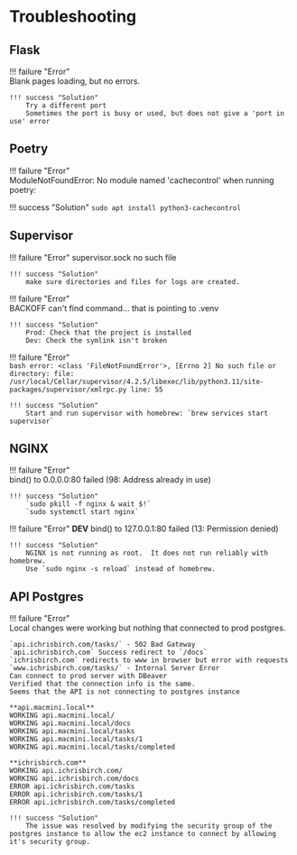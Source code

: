 # Troubleshooting

## Flask

!!! failure "Error"  
    Blank pages loading, but no errors.

    !!! success "Solution"
        Try a different port
        Sometimes the port is busy or used, but does not give a 'port in use' error

## Poetry

!!! failure "Error"  
    ModuleNotFoundError: No module named 'cachecontrol' when running poetry:

!!! success "Solution"
    `sudo apt install python3-cachecontrol`

## Supervisor

!!! failure "Error"
    supervisor.sock no such file

    !!! success "Solution"
        make sure directories and files for logs are created.

!!! failure "Error"  
    BACKOFF can't find command... that is pointing to .venv

    !!! success "Solution"
        Prod: Check that the project is installed
        Dev: Check the symlink isn't broken

!!! failure "Error"  
    ```bash
    error: <class 'FileNotFoundError'>, [Errno 2] No such file or directory: file: /usr/local/Cellar/supervisor/4.2.5/libexec/lib/python3.11/site-packages/supervisor/xmlrpc.py line: 55
    ```

    !!! success "Solution"
        Start and run supervisor with homebrew: `brew services start supervisor`

## NGINX

!!! failure "Error"  
    bind() to 0.0.0.0:80 failed (98: Address already in use)

    !!! success "Solution"
        `sudo pkill -f nginx & wait $!`
        `sudo systemctl start nginx`

!!! failure "Error"
    **DEV**
    bind() to 127.0.0.1:80 failed (13: Permission denied)

    !!! success "Solution"
        NGINX is not running as root.  It does not run reliably with homebrew.
        Use `sudo nginx -s reload` instead of homebrew.

## API Postgres

!!! failure "Error"  
    Local changes were working but nothing that connected to prod postgres.

    `api.ichrisbirch.com/tasks/` - 502 Bad Gateway
    `api.ichrisbirch.com` Success redirect to `/docs`
    `ichrisbirch.com` redirects to www in browser but error with requests
    `www.ichrisbirch.com/tasks/` - Internal Server Error
    Can connect to prod server with DBeaver
    Verified that the connection info is the same.
    Seems that the API is not connecting to postgres instance

    **api.macmini.local**
    WORKING api.macmini.local/
    WORKING api.macmini.local/docs
    WORKING api.macmini.local/tasks
    WORKING api.macmini.local/tasks/1
    WORKING api.macmini.local/tasks/completed

    **ichrisbirch.com**
    WORKING api.ichrisbirch.com/
    WORKING api.ichrisbirch.com/docs
    ERROR api.ichrisbirch.com/tasks
    ERROR api.ichrisbirch.com/tasks/1
    ERROR api.ichrisbirch.com/tasks/completed

    !!! success "Solution"
        The issue was resolved by modifying the security group of the postgres instance to allow the ec2 instance to connect by allowing it's security group.

